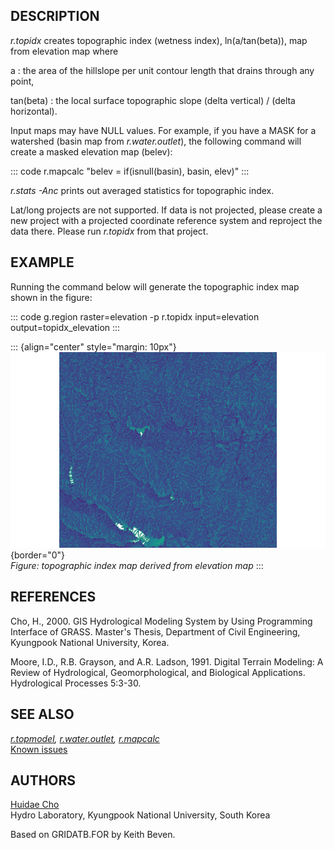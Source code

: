 ## DESCRIPTION

*r.topidx* creates topographic index (wetness index), ln(a/tan(beta)),
map from elevation map where

a
:   the area of the hillslope per unit contour length that drains
    through any point,

tan(beta)
:   the local surface topographic slope (delta vertical) / (delta
    horizontal).

Input maps may have NULL values. For example, if you have a MASK for a
watershed (basin map from *r.water.outlet*), the following command will
create a masked elevation map (belev):

::: code
    r.mapcalc "belev = if(isnull(basin), basin, elev)"
:::

*r.stats -Anc* prints out averaged statistics for topographic index.

Lat/long projects are not supported. If data is not projected, please
create a new project with a projected coordinate reference system and
reproject the data there. Please run *r.topidx* from that project.

## EXAMPLE

Running the command below will generate the topographic index map shown
in the figure:

::: code
    g.region raster=elevation -p
    r.topidx input=elevation output=topidx_elevation
:::

::: {align="center" style="margin: 10px"}
![r.topidx example](r_topidx.png){border="0"}\
*Figure: topographic index map derived from elevation map*
:::

## REFERENCES

Cho, H., 2000. GIS Hydrological Modeling System by Using Programming
Interface of GRASS. Master\'s Thesis, Department of Civil Engineering,
Kyungpook National University, Korea.

Moore, I.D., R.B. Grayson, and A.R. Ladson, 1991. Digital Terrain
Modeling: A Review of Hydrological, Geomorphological, and Biological
Applications. Hydrological Processes 5:3-30.

## SEE ALSO

*[r.topmodel](r.topmodel.html), [r.water.outlet](r.water.outlet.html),
[r.mapcalc](r.mapcalc.html)*\
[Known issues](http://idea.isnew.info/r.topidx.html)

## AUTHORS

[Huidae Cho](mailto:grass4u@gmail%20com)\
Hydro Laboratory, Kyungpook National University, South Korea

Based on GRIDATB.FOR by Keith Beven.
